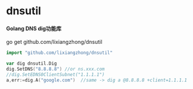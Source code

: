 # dnsutil
#### Golang DNS  dig功能库

go get github.com/lixiangzhong/dnsutil
```go
import "github.com/lixiangzhong/dnsutil"

var dig dnsutil.Dig
dig.SetDNS("8.8.8.8") //or ns.xxx.com
//dig.SetEDNS0ClientSubnet("1.1.1.1") 
a,err:=dig.A("google.com")  //same -> dig a @8.8.8.8 +client=1.1.1.1
```
